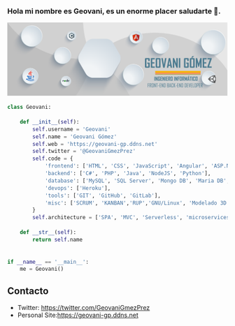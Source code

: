### Hola mi nombre es Geovani, es un enorme placer saludarte 👋.
![](https://github.com/Geovani-GP/Geovani-GP/blob/master/Banner%20Geovani%20(2).png)

```python
class Geovani:

    def __init__(self):
        self.username = 'Geovani'
        self.name = 'Geovani Gómez'
        self.web = 'https://geovani-gp.ddns.net'
        self.twitter = '@GeovaniGmezPrez'
        self.code = {
            'frontend': ['HTML', 'CSS', 'JavaScript', 'Angular', 'ASP.NET', 'Boostrap', 'JSP', 'Django'],
            'backend': ['C#', 'PHP', 'Java', 'NodeJS', 'Python'],
            'database': ['MySQL', 'SQL Server', 'Mongo DB', 'Maria DB', 'Oracle', 'Firebase'],
            'devops': ['Heroku'],
            'tools': ['GIT', 'GitHub', 'GitLab'],
            'misc': ['SCRUM', 'KANBAN','RUP','GNU/Linux', 'Modelado 3D', 'Diseño de UI']
        }
        self.architecture = ['SPA', 'MVC', 'Serverless', 'microservices']

    def __str__(self):
        return self.name


if __name__ == '__main__':
    me = Geovani()


```
## Contacto

- Twitter: https://twitter.com/GeovaniGmezPrez
- Personal Site:https://geovani-gp.ddns.net
<!--
## Latest Posts (Spanish)

{% for post in latest_post %}
- [{{post.title}}]({{post.link}})
{%  endfor %}



**Geovani-GP/Geovani-GP** is a ✨ _special_ ✨ repository because its `README.md` (this file) appears on your GitHub profile.

Here are some ideas to get you started:

- 🔭 I’m currently working on ...
- 🌱 I’m currently learning ...
- 👯 I’m looking to collaborate on ...
- 🤔 I’m looking for help with ...
- 💬 Ask me about ...
- 📫 How to reach me: ...
- 😄 Pronouns: ...
- ⚡ Fun fact: ...
-->

